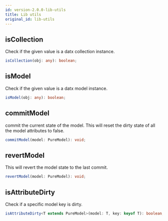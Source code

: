```yaml
---
id: version-2.0.0-lib-utils
title: Lib utils
original_id: lib-utils
---
```


## isCollection

Check if the given value is a datx collection instance.

```typescript
isCollection(obj: any): boolean;
```

## isModel

Check if the given value is a datx model instance.

```typescript
isModel(obj: any): boolean;
```

## commitModel

commit the current state of the model. This will reset the dirty state of all the model attributes to false.

```typescript
commitModel(model: PureModel): void;
```

## revertModel

This will revert the model state to the last commit.

```typescript
revertModel(model: PureModel): void;
```

## isAttributeDirty

Check if a specific model key is dirty.

```typescript
isAttributeDirty<T extends PureModel>(model: T, key: keyof T): boolean;
```
